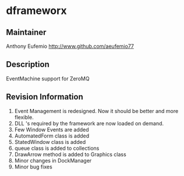 # dframeworx #

## Maintainer ##

Anthony Eufemio http://www.github.com/aeufemio77

## Description ##

EventMachine support for ZeroMQ

## Revision Information ##

1. Event Management is redesigned. Now it should be better and more flexible.
2. DLL 's required by the framework are now loaded on demand.
3. Few Window Events are added
4. AutomatedForm class is added
5. StatedWindow class is added
6. queue class is added to collections
5. DrawArrow method is added to Graphics class
6. Minor changes in DockManager
7. Minor bug fixes

